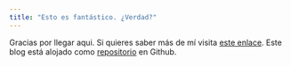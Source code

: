 ```yaml
---
title: "Esto es fantástico. ¿Verdad?"
---
```


Gracias por llegar aqui.  Si quieres saber más de mí visita [este enlace](https://linktr.ee/ruckysolis). Este blog está alojado como [repositorio](https://github.com/ruckysolis/miblog) en Github.
